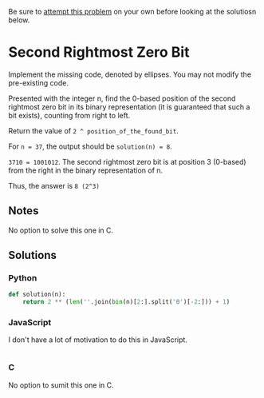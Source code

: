 Be sure to [attempt this problem](https://github.com/bsoist/codesignal-arcade-solutions) on your own before looking at the solutiosn below.

# Second Rightmost Zero Bit

Implement the missing code, denoted by ellipses. You may not modify the pre-existing code.

Presented with the integer n, find the 0-based position of the second rightmost zero bit in its binary representation (it is guaranteed that such a bit exists), counting from right to left.

Return the value of `2 ^ position_of_the_found_bit`.

For `n = 37`, the output should be `solution(n) = 8`.

`3710 = 1001012`. The second rightmost zero bit is at position 3 (0-based) from the right in the binary representation of n.

Thus, the answer is `8 (2^3)`


## Notes
No option to solve this one in C.

## Solutions

### Python
```python
def solution(n):
    return 2 ** (len(''.join(bin(n)[2:].split('0')[-2:])) + 1)
```

### JavaScript

I don't have a lot of motivation to do this in JavaScript.

```javascript
```

### C

No option to sumit this one in C.

```c
```